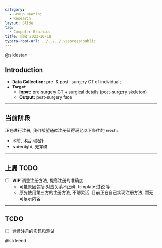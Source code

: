 ```yaml
---
category:
  - Group Meeting
  - Research
layout: Slide
tag:
  - Computer Graphics
title: 组会 2023-10-18
typora-root-url: ../../../.vuepress/public
---
```


@slidestart

## Introduction

- **Data Collection:** pre- & post- surgery CT of individuals
- **Target**
  - **Input:** pre-surgery CT + surgical details (post-surgery skeleton)
  - **Output:** post-surgery face

---

## 当前阶段

正在进行注册, 我们希望通过注册获得满足以下条件的 mesh:

- 术前, 术后同拓扑
- watertight, 无穿模

---

## 上周 TODO

- [ ] **WIP** 调整注册方法, 提高注册的准确度
  - 可能原因包括 对应关系不正确, template 过锐 等
  - 原先使用第三方的注册方法, 不够灵活. 目前正在自己实现注册方法, 暂无可展示内容

---

## TODO

- [ ] 继续注册的实现和测试

@slideend
